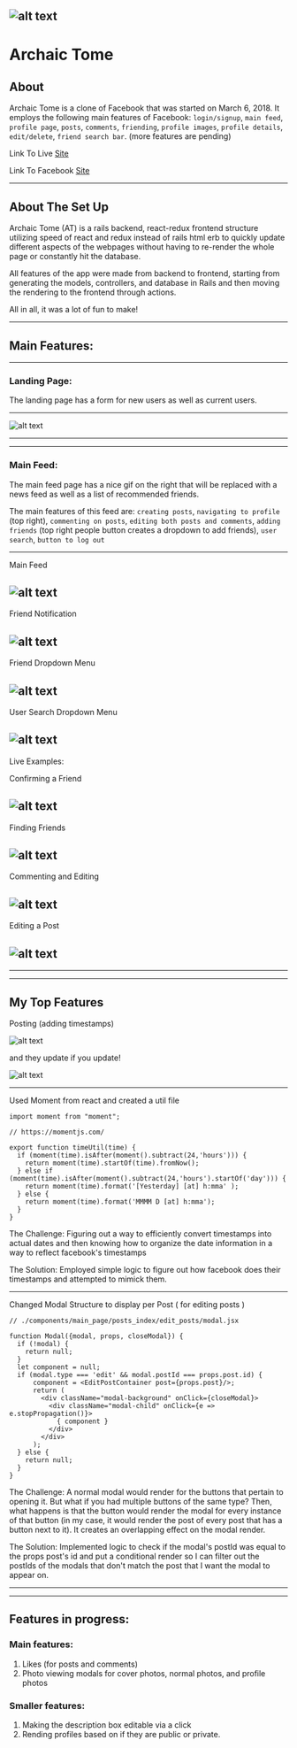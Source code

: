 ![alt text](https://raw.githubusercontent.com/KaiFujimoto/ArchaicTome/master/PrepWork/_depreciated/Example.png)
--------------
# Archaic Tome

## About

Archaic Tome is a clone of Facebook that was started on March 6, 2018. It employs the following main features of Facebook: `login/signup`, `main feed`, `profile page`, `posts`, `comments`, `friending`, `profile images`, `profile details`, `edit/delete`, `friend search bar`. (more features are pending)

Link To Live [Site](ancient-tome.herokuapp.com/#/)

Link To Facebook [Site](facebook.com)

-----------

## About The Set Up

Archaic Tome (AT) is a rails backend, react-redux frontend structure utilizing speed of react and redux instead of rails html erb to quickly update different aspects of the webpages without having to re-render the whole page or constantly hit the database.

All features of the app were made from backend to frontend, starting from generating the models, controllers, and database in Rails and then moving the rendering to the frontend through actions.

All in all, it was a lot of fun to make!

-----------------

## Main Features:
----------------------------------------------------------

### Landing Page:

The landing page has a form for new users as well as current users.

--------------------
![alt text](https://raw.githubusercontent.com/KaiFujimoto/ArchaicTome/master/PrepWork/_depreciated/landingpage.png)

------------------------------------------------------------
------------------------------------------------------------

### Main Feed:

The main feed page has a nice gif on the right that will be replaced with a news feed as well as a list of recommended friends.

The main features of this feed are: `creating posts`, `navigating to profile` (top right), `commenting on posts`, `editing both posts and comments`, `adding friends` (top right people button creates a dropdown to add friends), `user search`, `button to log out`

--------------------
Main Feed

![alt text](https://raw.githubusercontent.com/KaiFujimoto/ArchaicTome/master/PrepWork/_depreciated/mainfeed.png)
------------------------------------------------------------
Friend Notification

![alt text](https://raw.githubusercontent.com/KaiFujimoto/ArchaicTome/master/PrepWork/_depreciated/notificationfriend.png)
------------------------------------------------------------
Friend Dropdown Menu

![alt text](https://raw.githubusercontent.com/KaiFujimoto/ArchaicTome/master/PrepWork/_depreciated/dropdownfriend.png)
------------------------------------------------------------
User Search Dropdown Menu

![alt text](https://raw.githubusercontent.com/KaiFujimoto/ArchaicTome/master/PrepWork/_depreciated/usersearch.png)
------------------------------------------------------------

Live Examples:

Confirming a Friend

![alt text](https://raw.githubusercontent.com/KaiFujimoto/ArchaicTome/master/PrepWork/_depreciated/confirmfriend.gif)
------------------------------------------------------------
Finding Friends

![alt text](https://raw.githubusercontent.com/KaiFujimoto/ArchaicTome/master/PrepWork/_depreciated/findingfriend.gif)
------------------------------------------------------------
Commenting and Editing

![alt text](https://raw.githubusercontent.com/KaiFujimoto/ArchaicTome/master/PrepWork/_depreciated/commentingandedit.gif)
------------------------------------------------------------
Editing a Post

![alt text](https://raw.githubusercontent.com/KaiFujimoto/ArchaicTome/master/PrepWork/_depreciated/editposts.gif)
------------------------------------------------------------
------------------------------------------------------------
------------------------------------------------------------

## My Top Features

Posting (adding timestamps)

![alt text](https://raw.githubusercontent.com/KaiFujimoto/ArchaicTome/master/PrepWork/_depreciated/posting.gif)

and they update if you update!

![alt text](https://raw.githubusercontent.com/KaiFujimoto/ArchaicTome/master/PrepWork/_depreciated/editposttime.gif)

------------------------------------------------------------
Used Moment from react and created a util file

```
import moment from "moment";

// https://momentjs.com/

export function timeUtil(time) {
  if (moment(time).isAfter(moment().subtract(24,'hours'))) {
    return moment(time).startOf(time).fromNow();
  } else if (moment(time).isAfter(moment().subtract(24,'hours').startOf('day'))) {
    return moment(time).format('[Yesterday] [at] h:mma' );
  } else {
    return moment(time).format('MMMM D [at] h:mma');
  }
}

```
The Challenge: Figuring out a way to efficiently convert timestamps into actual dates and then knowing how to organize the date information in a way to reflect facebook's timestamps

The Solution: Employed simple logic to figure out how facebook does their timestamps and attempted to mimick them.

------------------------------------------------------------
Changed Modal Structure to display per Post ( for editing posts )

```
// ./components/main_page/posts_index/edit_posts/modal.jsx

function Modal({modal, props, closeModal}) {
  if (!modal) {
    return null;
  }
  let component = null;
  if (modal.type === 'edit' && modal.postId === props.post.id) {
      component = <EditPostContainer post={props.post}/>;
      return (
        <div className="modal-background" onClick={closeModal}>
          <div className="modal-child" onClick={e => e.stopPropagation()}>
            { component }
          </div>
        </div>
      );
  } else {
    return null;
  }
}

```
The Challenge: A normal modal would render for the buttons that pertain to opening it. But what if you had multiple buttons of the same type? Then, what happens is that the button would render the modal for every instance of that button (in my case, it would render the post of every post that has a button next to it). It creates an overlapping effect on the modal render.

The Solution: Implemented logic to check if the modal's postId was equal to the props post's id and put a conditional render so I can filter out the postIds of the modals that don't match the post that I want the modal to appear on.

------------------------------------------------------------
------------------------------------------------------------

## Features in progress:

### Main features:

1. Likes (for posts and comments)
2. Photo viewing modals for cover photos, normal photos, and profile photos

### Smaller features:
1. Making the description box editable via a click
2. Rending profiles based on if they are public or private.
